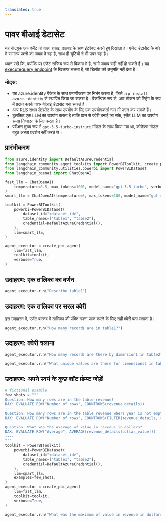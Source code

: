 ```yaml
---
translated: true
---
```


# पावर बीआई डेटासेट

यह नोटबुक एक एजेंट को `पावर बीआई डेटासेट` के साथ इंटरैक्ट करते हुए दिखाता है। एजेंट डेटासेट के बारे में सामान्य प्रश्नों का जवाब दे रहा है, साथ ही त्रुटियों से भी उबर रहा है।

ध्यान रखें कि, क्योंकि यह एजेंट सक्रिय रूप से विकास में है, सभी जवाब सही नहीं हो सकते हैं। यह [executequery endpoint](https://learn.microsoft.com/en-us/rest/api/power-bi/datasets/execute-queries) के खिलाफ चलता है, जो डिलीट की अनुमति नहीं देता है।

### नोट्स:

- यह azure.identity पैकेज के साथ प्रमाणीकरण पर निर्भर करता है, जिसे `pip install azure-identity` से स्थापित किया जा सकता है। वैकल्पिक रूप से, आप टोकन को स्ट्रिंग के रूप में प्रदान करके पावर बीआई डेटासेट बना सकते हैं।
- आप RLS सक्षम डेटासेट के साथ उपयोग के लिए एक उपयोगकर्ता नाम भी प्रदान कर सकते हैं।
- टूलकिट एक LLM का उपयोग करता है ताकि प्रश्न से क्वेरी बनाई जा सके, एजेंट LLM का उपयोग समग्र निष्पादन के लिए करता है।
- परीक्षण मुख्य रूप से `gpt-3.5-turbo-instruct` मॉडल के साथ किया गया था, कोडेक्स मॉडल बहुत अच्छा प्रदर्शन नहीं करते थे।

## प्रारंभीकरण

```python
from azure.identity import DefaultAzureCredential
from langchain_community.agent_toolkits import PowerBIToolkit, create_pbi_agent
from langchain_community.utilities.powerbi import PowerBIDataset
from langchain_openai import ChatOpenAI
```

```python
fast_llm = ChatOpenAI(
    temperature=0.5, max_tokens=1000, model_name="gpt-3.5-turbo", verbose=True
)
smart_llm = ChatOpenAI(temperature=0, max_tokens=100, model_name="gpt-4", verbose=True)

toolkit = PowerBIToolkit(
    powerbi=PowerBIDataset(
        dataset_id="<dataset_id>",
        table_names=["table1", "table2"],
        credential=DefaultAzureCredential(),
    ),
    llm=smart_llm,
)

agent_executor = create_pbi_agent(
    llm=fast_llm,
    toolkit=toolkit,
    verbose=True,
)
```

## उदाहरण: एक तालिका का वर्णन

```python
agent_executor.run("Describe table1")
```

## उदाहरण: एक तालिका पर सरल क्वेरी

इस उदाहरण में, एजेंट वास्तव में तालिका की पंक्ति गणना प्राप्त करने के लिए सही क्वेरी पता लगाता है।

```python
agent_executor.run("How many records are in table1?")
```

## उदाहरण: क्वेरी चलाना

```python
agent_executor.run("How many records are there by dimension1 in table2?")
```

```python
agent_executor.run("What unique values are there for dimensions2 in table2")
```

## उदाहरण: अपने स्वयं के कुछ शॉट प्रोम्प्ट जोड़ें

```python
# fictional example
few_shots = """
Question: How many rows are in the table revenue?
DAX: EVALUATE ROW("Number of rows", COUNTROWS(revenue_details))
----
Question: How many rows are in the table revenue where year is not empty?
DAX: EVALUATE ROW("Number of rows", COUNTROWS(FILTER(revenue_details, revenue_details[year] <> "")))
----
Question: What was the average of value in revenue in dollars?
DAX: EVALUATE ROW("Average", AVERAGE(revenue_details[dollar_value]))
----
"""
toolkit = PowerBIToolkit(
    powerbi=PowerBIDataset(
        dataset_id="<dataset_id>",
        table_names=["table1", "table2"],
        credential=DefaultAzureCredential(),
    ),
    llm=smart_llm,
    examples=few_shots,
)
agent_executor = create_pbi_agent(
    llm=fast_llm,
    toolkit=toolkit,
    verbose=True,
)
```

```python
agent_executor.run("What was the maximum of value in revenue in dollars in 2022?")
```
